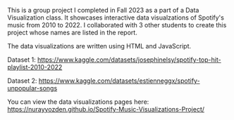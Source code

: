 This is a group project I completed in Fall 2023 as a part of a Data Visualization class. It showcases interactive data visualzations of Spotify's music from 2010 to 2022. I collaborated with 3 other students to create this project whose names are listed in the report.

The data visualizations are written using HTML and JavaScript.

Dataset 1: https://www.kaggle.com/datasets/josephinelsy/spotify-top-hit-playlist-2010-2022

Dataset 2: https://www.kaggle.com/datasets/estienneggx/spotify-unpopular-songs

You can view the data visualizations pages here: https://nurayyozden.github.io/Spotify-Music-Visualizations-Project/
